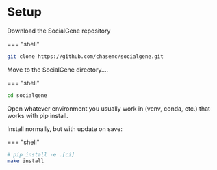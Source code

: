 # Setup

Download the SocialGene repository

=== "shell"
```bash
git clone https://github.com/chasemc/socialgene.git
```

Move to the SocialGene directory....

=== "shell"
```bash
cd socialgene
```
Open whatever environment you usually work in (venv, conda, etc.) that works with pip install.

Install normally, but with update on save:

=== "shell"
```bash
# pip install -e .[ci]
make install
```


